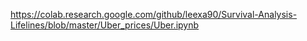 https://colab.research.google.com/github/leexa90/Survival-Analysis-Lifelines/blob/master/Uber_prices/Uber.ipynb
